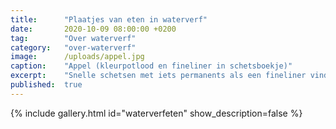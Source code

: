 ```yaml
---
title:      "Plaatjes van eten in waterverf"
date:       2020-10-09 08:00:00 +0200
tag:        "Over waterverf"
category:   "over-waterverf"
image:      /uploads/appel.jpg
caption:    "Appel (kleurpotlood en fineliner in schetsboekje)"
excerpt:    "Snelle schetsen met iets permanents als een fineliner vind ik inspirerend. Het is niet vergevingsgezind. Een gezette lijn is niet terug te nemen. Het plaatje vormt zich door spontane, gevoelsmatige lijnen. Deze kwetsbaarheid is heel spannend bij het maken. Soms vind ik het resultaat heel gaaf, soms wat minder. Maar ik vind het eigenlijk altijd mooier dan werk waar ik uren aan pruts, gum en bijwerk."
published:  true
---
```


{% include gallery.html id="waterverfeten" show_description=false %}
